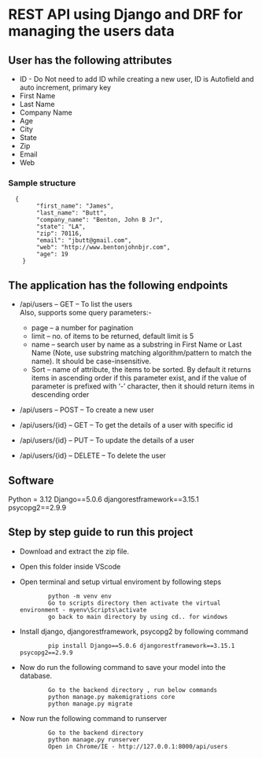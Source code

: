 # REST API using Django and DRF for managing the users data

## User has the following attributes

* ID - Do Not need to add ID while creating a new user, ID is Autofield and auto increment, primary key
* First Name
* Last Name
* Company Name
* Age
* City
* State
* Zip
* Email
* Web

### Sample structure
      {
            "first_name": "James",
            "last_name": "Butt",
            "company_name": "Benton, John B Jr",
            "state": "LA",
            "zip": 70116,
            "email": "jbutt@gmail.com",
            "web": "http://www.bentonjohnbjr.com",
            "age": 19
        }

## The application has the following endpoints

* /api/users – GET – To list the users<br>
  Also, supports some query parameters:-

    - page – a number for pagination
    - limit – no. of items to be returned, default limit is 5
    - name – search user by name as a substring in First Name or Last Name (Note, use substring matching algorithm/pattern to match the      name). It should be case-insensitive.
    - Sort – name of attribute, the items to be sorted. By default it returns items in ascending order if this parameter exist, and if     the value of parameter is prefixed with ‘-’ character, then it should return items in descending order
* /api/users – POST – To create a new user
* /api/users/{id} – GET – To get the details of a user with specific id
* /api/users/{id} – PUT – To update the details of a user
* /api/users/{id} – DELETE – To delete the user

## Software
Python = 3.12
Django==5.0.6
djangorestframework==3.15.1
psycopg2==2.9.9


## Step by step guide to run this project

* Download and extract the zip file.
* Open this folder inside VScode
* Open terminal and setup virtual enviroment by following steps

              python -m venv env
              Go to scripts directory then activate the virtual environment - myenv\Scripts\activate
              go back to main directory by using cd.. for windows
              
* Install django, djangorestframework, psycopg2 by following command

              pip install Django==5.0.6 djangorestframework==3.15.1 psycopg2==2.9.9
* Now do run the following command to save your model into the database.

              Go to the backend directory , run below commands 
              python manage.py makemigrations core
              python manage.py migrate
              
* Now run the following command to runserver
  
              Go to the backend directory 
              python manage.py runserver
              Open in Chrome/IE - http://127.0.0.1:8000/api/users
